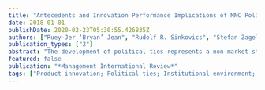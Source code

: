 ```yaml
---
title: "Antecedents and Innovation Performance Implications of MNC Political Ties in the Chinese Automotive Supply Chain"
date: 2018-01-01
publishDate: 2020-02-23T05:30:55.426835Z
authors: ["Ruey-Jer ‘Bryan’ Jean", "Rudolf R. Sinkovics", "Stefan Zagelmeyer"]
publication_types: ["2"]
abstract: "The development of political ties represents a non-market strategy, which may substitute for formal contracts in safeguarding against transaction risks of innovation processes in emerging markets with weak institutions, such as China. Previous work has largely ignored the role political ties play in product innovation, and especially with respect to subsidiaries of foreign multinational corporations (MNCs). This study investigates the antecedents and role of political ties in relation to the innovation performance of foreign subsidiaries supplying automotive parts in China. Our analysis is based on survey data from 170 foreign MNC supplier firms in China. A partial least squares structural equation modelling (PLS-SEM) approach is employed to examine relationships through a ‘soft-modelling’ analysis, using SmartPLS 3. The results empirically confirm the positive impact of political ties, in terms of enhancing foreign MNCs’ product innovation performance in China. Furthermore, it is found that the extent to which foreign suppliers invest in and maintain political ties is driven by a mix of organizational and environmental factors, namely protection orientation, relationship-specific investment, technological dynamism and competitor opportunism. The paper contributes to the understanding of the antecedents and the implications of political ties with respect to the innovation performance of foreign MNC subsidiaries in emerging economies."
featured: false
publication: "*Management International Review*"
tags: ["Product innovation; Political ties; Institutional environment; Emerging market MNCs;"]
---
```


